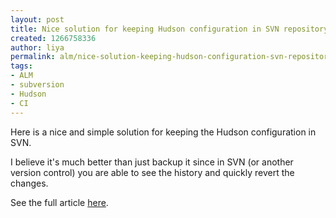 ```yaml
---
layout: post
title: Nice solution for keeping Hudson configuration in SVN repository
created: 1266758336
author: liya
permalink: alm/nice-solution-keeping-hudson-configuration-svn-repository
tags:
- ALM
- subversion
- Hudson
- CI
---
```

<p>Here is a nice and simple solution for keeping the Hudson configuration in SVN. </p>
<p>I believe it's much better than just backup it since in SVN (or another version control) you are able to see the history and quickly revert the changes.</p>
<p>See the full article <a href="http://blog.hudson-ci.org/content/keeping-your-configuration-and-data-subversion?utm_source=feedburner&amp;utm_medium=feed&amp;utm_campaign=Feed%3A+ContinuousBlog+%28continuous+blog%29&amp;utm_content=Google+Reader">here</a>.</p>
